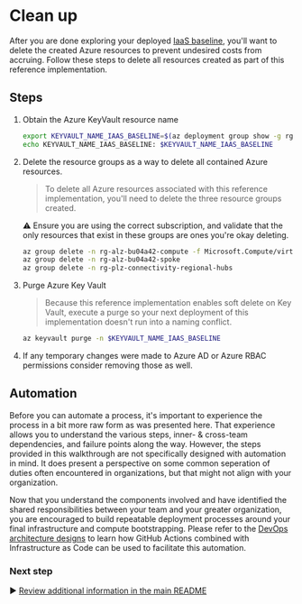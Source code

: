 # Clean up

After you are done exploring your deployed [IaaS baseline](./09-validation.md), you'll want to delete the created Azure resources to prevent undesired costs from accruing. Follow these steps to delete all resources created as part of this reference implementation.

## Steps

1. Obtain the Azure KeyVault resource name

   ```bash
   export KEYVAULT_NAME_IAAS_BASELINE=$(az deployment group show -g rg-bu0001a0008 -n vmss-stamp --query properties.outputs.keyVaultName.value -o tsv)
   echo KEYVAULT_NAME_IAAS_BASELINE: $KEYVAULT_NAME_IAAS_BASELINE
   ```

1. Delete the resource groups as a way to delete all contained Azure resources.

   > To delete all Azure resources associated with this reference implementation, you'll need to delete the three resource groups created.

   :warning: Ensure you are using the correct subscription, and validate that the only resources that exist in these groups are ones you're okay deleting.

   ```bash
   az group delete -n rg-alz-bu04a42-compute -f Microsoft.Compute/virtualMachineScaleSets
   az group delete -n rg-alz-bu04a42-spoke 
   az group delete -n rg-plz-connectivity-regional-hubs
   ```

1. Purge Azure Key Vault

   > Because this reference implementation enables soft delete on Key Vault, execute a purge so your next deployment of this implementation doesn't run into a naming conflict.

   ```bash
   az keyvault purge -n $KEYVAULT_NAME_IAAS_BASELINE
   ```

1. If any temporary changes were made to Azure AD or Azure RBAC permissions consider removing those as well.

## Automation

Before you can automate a process, it's important to experience the process in a bit more raw form as was presented here. That experience allows you to understand the various steps, inner- & cross-team dependencies, and failure points along the way. However, the steps provided in this walkthrough are not specifically designed with automation in mind. It does present a perspective on some common seperation of duties often encountered in organizations, but that might not align with your organization.

Now that you understand the components involved and have identified the shared responsibilities between your team and your greater organization, you are encouraged to build repeatable deployment processes around your final infrastructure and compute bootstrapping. Please refer to the [DevOps architecture designs](https://learn.microsoft.com/azure/architecture/guide/devops/devops-start-here) to learn how GitHub Actions combined with Infrastructure as Code can be used to facilitate this automation.

### Next step

:arrow_forward: [Review additional information in the main README](./README.md#broom-clean-up-resources)
